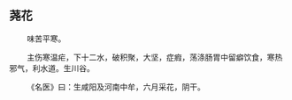 ## 荛花
<p>&emsp;&emsp;
味苦平寒。
</p>
<p>&emsp;&emsp;
主伤寒温疟，下十二水，破积聚，大坚，症瘕，荡涤肠胃中留癖饮食，寒热邪气，利水道。生川谷。
</p>
<p>&emsp;&emsp;
《名医》曰：生咸阳及河南中牟，六月采花，阴干。
</p>